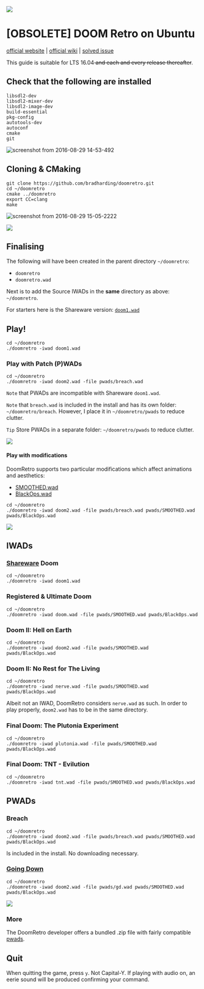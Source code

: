 ![](http://i.imgur.com/y3HivII.png)

# [OBSOLETE] DOOM Retro on Ubuntu
[official website](http://doomretro.com/) | [official wiki](https://github.com/bradharding/doomretro/wiki) | [solved issue](https://github.com/bradharding/doomretro/issues/300)

This guide is suitable for LTS 16.04<strike> and each and every release thereafter</strike>.

## Check that the following are installed

```
libsdl2-dev
libsdl2-mixer-dev
libsdl2-image-dev
build-essential
pkg-config
autotools-dev
autoconf
cmake
git
```

![screenshot from 2016-08-29 14-53-492](https://cloud.githubusercontent.com/assets/12674437/18052148/ed4bd674-6df8-11e6-81cb-782c48557405.png)

## Cloning & CMaking

```
git clone https://github.com/bradharding/doomretro.git
cd ~/doomretro
cmake ../doomretro
export CC=clang
make
```

![screenshot from 2016-08-29 15-05-2222](https://cloud.githubusercontent.com/assets/12674437/18054295/8b21e3f2-6e03-11e6-8d49-758545ff4edd.png)

![](http://i.imgur.com/FCiY8x1.png)

## Finalising

The following will have been created in the parent directory `~/doomretro`:
* `doomretro`
* `doomretro.wad`

Next is to add the Source IWADs in the **same** directory as above: `~/doomretro`. 

For starters here is the Shareware version: [`doom1.wad`](http://www.doomworld.com/3ddownloads/ports/shareware_doom_iwad.zip)

## Play!

```
cd ~/doomretro
./doomretro -iwad doom1.wad
```

### Play with Patch (P)WADs

```
cd ~/doomretro
./doomretro -iwad doom2.wad -file pwads/breach.wad
```

`Note` that PWADs are incompatible with Shareware `doom1.wad`.

`Note` that `breach.wad` is included in the install and has its own folder: `~/doomretro/breach`. However, I place it in `~/doomretro/pwads` to reduce clutter.

`Tip` Store PWADs in a separate folder: `~/doomretro/pwads` to reduce clutter.

![](http://i.imgur.com/UsbmsDM.png)

#### Play with modifications

DoomRetro supports two particular modifications which affect animations and aesthetics:
* [SMOOTHED.wad](https://www.doomworld.com/vb/wads-mods/85991-smoothed-smooth-monsters-for-doom-retro/)
* [BlackOps.wad](https://www.doomworld.com/vb/wads-mods/84859-black-ops-smooth-weapons-dehacked-mod-for-doom-retro-and-eternity/)

```
cd ~/doomretro
./doomretro -iwad doom2.wad -file pwads/breach.wad pwads/SMOOTHED.wad pwads/BlackOps.wad
```

![](http://i.imgur.com/qlTUmdb.png)

## IWADs

### [Shareware](http://www.doomworld.com/3ddownloads/ports/shareware_doom_iwad.zip) Doom

```
cd ~/doomretro
./doomretro -iwad doom1.wad
```

### Registered & Ultimate Doom

```
cd ~/doomretro
./doomretro -iwad doom.wad -file pwads/SMOOTHED.wad pwads/BlackOps.wad
```

### Doom II: Hell on Earth

```
cd ~/doomretro
./doomretro -iwad doom2.wad -file pwads/SMOOTHED.wad pwads/BlackOps.wad
```

### Doom II: No Rest for The Living

```
cd ~/doomretro
./doomretro -iwad nerve.wad -file pwads/SMOOTHED.wad pwads/BlackOps.wad
```

Albeit not an IWAD, DoomRetro considers `nerve.wad` as such. In order to play properly, `doom2.wad` has to be in the same directory.

### Final Doom: The Plutonia Experiment

```
cd ~/doomretro
./doomretro -iwad plutonia.wad -file pwads/SMOOTHED.wad pwads/BlackOps.wad
```

### Final Doom: TNT - Evilution

```
cd ~/doomretro
./doomretro -iwad tnt.wad -file pwads/SMOOTHED.wad pwads/BlackOps.wad
```

## PWADs

### Breach

```
cd ~/doomretro
./doomretro -iwad doom2.wad -file pwads/breach.wad pwads/SMOOTHED.wad pwads/BlackOps.wad
```

Is included in the install. No downloading necessary.

### [Going Down](https://www.doomworld.com/idgames/levels/doom2/Ports/megawads/gd)

```
cd ~/doomretro
./doomretro -iwad doom2.wad -file pwads/gd.wad pwads/SMOOTHED.wad pwads/BlackOps.wad
```

![](http://i.imgur.com/tUDHOsG.gif)

### More

The DoomRetro developer offers a bundled .zip file with fairly compatible [pwads](https://www.dropbox.com/s/9dr1f6nwxtq8u8o/doomretro-mappack.zip?dl=1).

## Quit

When quitting the game, press `y`. Not Capital-Y. If playing with audio on, an eerie sound will be produced confirming your command.
